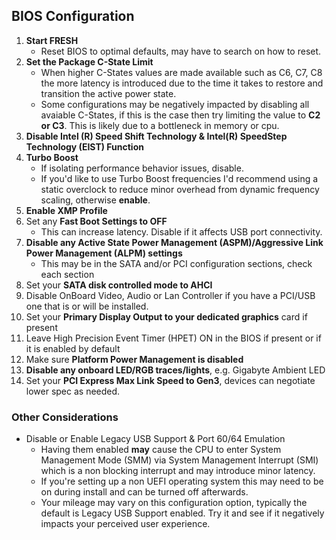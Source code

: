 ## BIOS Configuration
1. **Start FRESH**
   - Reset BIOS to optimal defaults, may have to search on how to reset.
2. **Set the Package C-State Limit**
   - When higher C-States values are made available such as  C6, C7, C8 the more latency is introduced due to the time it takes to restore and transition the active power state.
   - Some configurations may be negatively impacted by disabling all avaiable C-States, if this is the case then try limiting the value to **C2 or C3**. This is likely due to a bottleneck in memory or cpu.
3. **Disable Intel (R) Speed Shift Technology & Intel(R) SpeedStep Technology (EIST) Function**
4. **Turbo Boost**
   - If isolating performance behavior issues, disable.
   - If you'd like to use Turbo Boost frequencies I'd recommend using a static overclock to reduce minor overhead from dynamic frequency scaling, otherwise **enable**.
5. **Enable XMP Profile**
6. Set any **Fast Boot Settings to OFF**
   - This can increase latency. Disable if it affects USB port connectivity.
7. **Disable any Active State Power Management (ASPM)/Aggressive Link Power Management (ALPM) settings**
   - This may be in the SATA and/or PCI configuration sections, check each section
8. Set your **SATA disk controlled mode to AHCI**
9. Disable OnBoard Video, Audio or Lan Controller if you have a PCI/USB one that is or will be installed.
10. Set your **Primary Display Output to your dedicated graphics** card if present
11. Leave High Precision Event Timer (HPET) ON in the BIOS if present or if it is enabled by default
12. Make sure **Platform Power Management is disabled**
13. **Disable any onboard LED/RGB traces/lights**, e.g. Gigabyte Ambient LED
14. Set your **PCI Express Max Link Speed to Gen3**, devices can negotiate lower spec as needed.

### Other Considerations
* Disable or Enable Legacy USB Support & Port 60/64 Emulation
    - Having them enabled **may** cause the CPU to enter System Management Mode (SMM) via System Management Interrupt (SMI) which is a non blocking interrupt and may introduce minor latency.
    - If you're setting up a non UEFI operating system this may need to be on during install and can be turned off afterwards.
    - Your mileage may vary on this configuration option, typically the default is Legacy USB Support enabled. Try it and see if it negatively impacts your perceived user experience.
